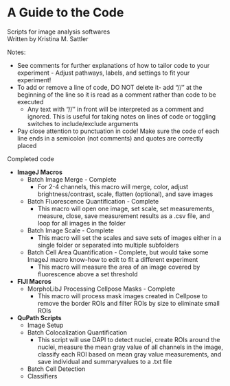 # A Guide to the Code

Scripts for image analysis softwares  
Written by Kristina M. Sattler

Notes:
- See comments for further explanations of how to tailor code to your experiment - Adjust pathways, labels, and settings to fit your experiment! 
- To add or remove a line of code, DO NOT delete it- add “//” at the beginning of the line so it is read as a comment rather than code to be executed
  - Any text with “//” in front will be interpreted as a comment and ignored. This is useful for taking notes on lines of code or toggling switches to include/exclude arguments
- Pay close attention to punctuation in code! Make sure the code of each line ends in a semicolon (not comments) and quotes are correctly placed

Completed code
- **ImageJ Macros**
  - Batch Image Merge - Complete
    - For 2-4 channels, this macro will merge, color, adjust brightness/contrast, scale, flatten (optional), and save images 
  - Batch Fluorescence Quantification - Complete
    - This macro will open one image, set scale, set measurements, measure, close, save measurement results as a .csv file, and loop for all images in the folder 
  - Batch Image Scale - Complete
    - This macro will set the scales and save sets of images either in a single folder or separated into multiple subfolders
  - Batch Cell Area Quantification - Complete, but would take some ImageJ macro know-how to edit to fit a different experiment
    - This macro will measure the area of an image covered by fluorescence above a set threshold
- **FIJI Macros**
  - MorphoLibJ Processing Cellpose Masks - Complete
    - This macro will process mask images created in Cellpose to remove the border ROIs and filter ROIs by size to eliminate small ROIs
- **QuPath Scripts**
  - Image Setup
  - Batch Colocalization Quantification
    - This script will use DAPI to detect nuclei, create ROIs around the nuclei, measure the mean gray value of all channels in the image, classify each ROI based on mean gray value measurements, and save individual and summaryvalues to a .txt file
  - Batch Cell Detection
  - Classifiers
